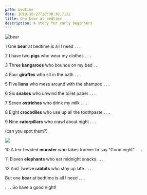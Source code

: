 ```yaml
---
path: bedtime
date: 2019-10-27T20:30:30.713Z
title: One bear at bedtime
description: A story for early beginners
---
```

![bear](/assets/cute_bear.jpg "Bear")

1 One **bear** at bedtime is all I need . . .

2  I have two **pigs** who wear my clothes . . .

3  Three **kangaroos** who bounce on my bed . . .

4  Four **giraffes** who sit in the bath . . .

5  Five **lions** who mess around with the shampoo . . .

6  Six **snakes** who unwind the toilet paper . . .

7  Seven **ostriches** who drink my milk . . .

8  Eight **crocodiles** who use up all the toothpaste . . .

9  Nine **caterpillars** who crawl about night . . . 

(can you spot them?)

![](/assets/96px-caterpillar.svg.png)

10  A ten-headed **monster** who takes forever to say "Good night" . . .

11 Eleven **elephants** who eat midnight snacks . . .

12 And Twelve **rabbits** who stay up late . . .

But one **bear** at bedtime is all I need . . .

. . . So have a good night!
